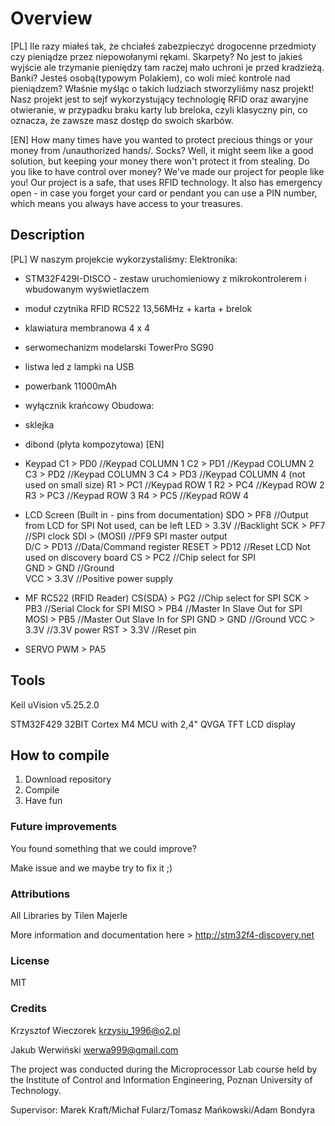 # Overview 
[PL] 
Ile razy miałeś tak, że chciałeś zabezpieczyć drogocenne przedmioty czy pieniądze przez niepowołanymi rękami. Skarpety? No jest to jakieś wyjście ale trzymanie pieniędzy tam raczej mało uchroni je przed kradzieżą. Banki? Jesteś osobą(typowym Polakiem), co woli mieć kontrole nad pieniądzem? Właśnie myśląc o takich ludziach stworzyliśmy nasz projekt! 
Nasz projekt jest to sejf wykorzystujący technologię RFID oraz awaryjne otwieranie, w przypadku braku karty lub breloka,  czyli klasyczny pin, co oznacza, że zawsze masz dostęp do swoich skarbów. 

[EN]
How many times have you wanted to protect precious things or your money from /unauthorized hands/. Socks? Well, it might seem like a good solution, but keeping your money there won't protect it from stealing. Do you like to have control over money? We've made our project for people like you!
Our project is a safe, that uses RFID technology. It also has emergency open - in case you forget your card or pendant you can use a PIN number, which means you always have access to your treasures.

## Description 
[PL]
W naszym projekcie wykorzystaliśmy: 
Elektronika:
- STM32F429I-DISCO - zestaw uruchomieniowy z mikrokontrolerem i wbudowanym wyświetlaczem
- moduł czytnika RFID RC522 13,56MHz + karta + brelok
- klawiatura membranowa 4 x 4
- serwomechanizm modelarski TowerPro SG90
- listwa led z lampki na USB
- powerbank 11000mAh
- wyłącznik krańcowy
Obudowa:
- sklejka 
- dibond (płyta kompozytowa)
[EN]

- Keypad
	C1	>	PD0			//Keypad COLUMN 1
	C2	>	PD1			//Keypad COLUMN 2
	C3	>	PD2			//Keypad COLUMN 3
	C4	>	PD3			//Keypad COLUMN 4 (not used on small size)
	R1	>	PC1			//Keypad ROW 1
	R2	>	PC4			//Keypad ROW 2
	R3	>	PC3			//Keypad ROW 3
	R4	>	PC5			//Keypad ROW 4
	
- LCD Screen (Built in - pins from documentation)
	SDO		>	PF8		//Output from LCD for SPI	Not used, can be left
	LED		>	3.3V	//Backlight	
	SCK		>	PF7		//SPI clock	
	SDI		>	(MOSI)	//PF9	SPI master output	
	D/C		>	PD13	//Data/Command register	
	RESET	>	PD12	//Reset LCD	Not used on discovery board
	CS		>	PC2		//Chip select for SPI	
	GND		>	GND		//Ground	
	VCC		>	3.3V	//Positive power supply
	
- MF RC522 (RFID Reader)
	CS(SDA)	>	PG2		//Chip select for SPI
	SCK		>	PB3		//Serial Clock for SPI
	MISO	>	PB4		//Master In Slave Out for SPI
	MOSI	>	PB5		//Master Out Slave In for SPI
	GND		>	GND		//Ground
	VCC		>	3.3V	//3.3V power
	RST		>	3.3V	//Reset pin
- SERVO
	PWM		>	PA5

## Tools 
Keil uVision v5.25.2.0

STM32F429 32BIT Cortex M4 MCU with 2,4" QVGA TFT LCD display

## How to compile
1. Download repository
2. Compile
3. Have fun

### Future improvements
You found something that we could improve? 

Make issue and we maybe try to fix it ;)

### Attributions 
All Libraries by Tilen Majerle 


More information and documentation here > http://stm32f4-discovery.net

### License 
MIT

### Credits
Krzysztof Wieczorek <krzysiu_1996@o2.pl>

Jakub Werwiński <werwa999@gmail.com>

The project was conducted during the Microprocessor Lab course held by the Institute of Control and Information Engineering, Poznan University of Technology.

Supervisor: Marek Kraft/Michał Fularz/Tomasz Mańkowski/Adam Bondyra
